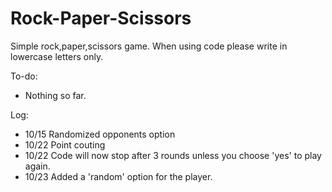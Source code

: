 # Rock-Paper-Scissors

Simple rock,paper,scissors game. When using code please write in lowercase letters only.

To-do:
- Nothing so far.

Log:
- 10/15 Randomized opponents option
- 10/22 Point couting 
- 10/22 Code will now stop after 3 rounds unless you choose 'yes' to play again.
- 10/23 Added a 'random' option for the player.
